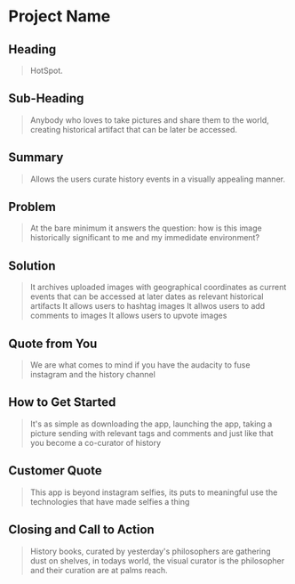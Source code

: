 # Project Name #

<!-- 
> This material was originally posted [here](http://www.quora.com/What-is-Amazons-approach-to-product-development-and-product-management). It is reproduced here for posterities sake.

There is an approach called "working backwards" that is widely used at Amazon. They work backwards from the customer, rather than starting with an idea for a product and trying to bolt customers onto it. While working backwards can be applied to any specific product decision, using this approach is especially important when developing new products or features.

For new initiatives a product manager typically starts by writing an internal press release announcing the finished product. The target audience for the press release is the new/updated product's customers, which can be retail customers or internal users of a tool or technology. Internal press releases are centered around the customer problem, how current solutions (internal or external) fail, and how the new product will blow away existing solutions.

If the benefits listed don't sound very interesting or exciting to customers, then perhaps they're not (and shouldn't be built). Instead, the product manager should keep iterating on the press release until they've come up with benefits that actually sound like benefits. Iterating on a press release is a lot less expensive than iterating on the product itself (and quicker!).

If the press release is more than a page and a half, it is probably too long. Keep it simple. 3-4 sentences for most paragraphs. Cut out the fat. Don't make it into a spec. You can accompany the press release with a FAQ that answers all of the other business or execution questions so the press release can stay focused on what the customer gets. My rule of thumb is that if the press release is hard to write, then the product is probably going to suck. Keep working at it until the outline for each paragraph flows. 

Oh, and I also like to write press-releases in what I call "Oprah-speak" for mainstream consumer products. Imagine you're sitting on Oprah's couch and have just explained the product to her, and then you listen as she explains it to her audience. That's "Oprah-speak", not "Geek-speak".

Once the project moves into development, the press release can be used as a touchstone; a guiding light. The product team can ask themselves, "Are we building what is in the press release?" If they find they're spending time building things that aren't in the press release (overbuilding), they need to ask themselves why. This keeps product development focused on achieving the customer benefits and not building extraneous stuff that takes longer to build, takes resources to maintain, and doesn't provide real customer benefit (at least not enough to warrant inclusion in the press release).
 -->
 
## Heading ##
  > HotSpot.
## Sub-Heading ##
  > Anybody who loves to take pictures and share them to the world, creating historical artifact that can be later be accessed.
## Summary ##
  > Allows the users curate history events in a visually appealing manner.
## Problem ##
  > At the bare minimum it answers the question:  how is this image historically significant to me and my immedidate environment?
## Solution ##
  > It archives uploaded images with geographical coordinates as current events that can be accessed at later dates as relevant historical artifacts
    It allows users to hashtag images
    It allwos users to add comments to images
    It allows users to upvote images
## Quote from You ##
  > We are what comes to mind if you have the audacity to fuse instagram and the history channel
## How to Get Started ##
  > It's as simple as downloading the app, launching the app, taking a picture sending with relevant tags and comments and just like that you become a co-curator of history
## Customer Quote ##
  > This app is beyond instagram selfies, its puts to meaningful use the technologies that have made selfies a thing
## Closing and Call to Action ##
  > History books, curated by yesterday's philosophers are gathering dust on shelves, in todays world, the visual curator is the philosopher and their curation are at palms reach.
